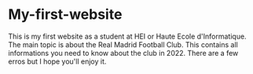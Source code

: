 # My-first-website
This is my first website as a student at HEI or Haute Ecole d'Informatique. 
The main topic is about the Real Madrid Football Club.
  This contains all informations you need to know about the club in 2022.
There are a few erros but I hope you'll enjoy it.
 

